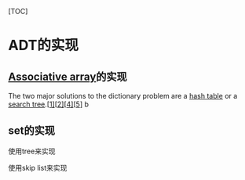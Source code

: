 [TOC]









# ADT的实现

## [Associative array](https://en.wikipedia.org/wiki/Associative_array)的实现

The two major solutions to the dictionary problem are a [hash table](https://en.wikipedia.org/wiki/Hash_table) or a [search tree](https://en.wikipedia.org/wiki/Search_tree).[[1\]](https://en.wikipedia.org/wiki/Associative_array#cite_note-gt-1)[[2\]](https://en.wikipedia.org/wiki/Associative_array#cite_note-ms-2)[[4\]](https://en.wikipedia.org/wiki/Associative_array#cite_note-clrs-4)[[5\]](https://en.wikipedia.org/wiki/Associative_array#cite_note-dietzfelbinger-5)  b


## set的实现

使用tree来实现

使用skip list来实现